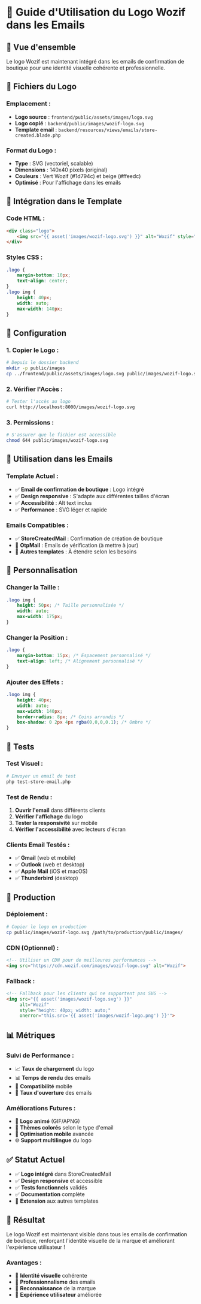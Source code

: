 # 🎨 Guide d'Utilisation du Logo Wozif dans les Emails

## 🎯 **Vue d'ensemble**

Le logo Wozif est maintenant intégré dans les emails de confirmation de boutique pour une identité visuelle cohérente et professionnelle.

## 📁 **Fichiers du Logo**

### **Emplacement :**
- **Logo source** : `frontend/public/assets/images/logo.svg`
- **Logo copié** : `backend/public/images/wozif-logo.svg`
- **Template email** : `backend/resources/views/emails/store-created.blade.php`

### **Format du Logo :**
- **Type** : SVG (vectoriel, scalable)
- **Dimensions** : 140x40 pixels (original)
- **Couleurs** : Vert Wozif (#1d794c) et beige (#ffeedc)
- **Optimisé** : Pour l'affichage dans les emails

## 🎨 **Intégration dans le Template**

### **Code HTML :**
```html
<div class="logo">
    <img src="{{ asset('images/wozif-logo.svg') }}" alt="Wozif" style="height: 40px; width: auto;">
</div>
```

### **Styles CSS :**
```css
.logo {
    margin-bottom: 10px;
    text-align: center;
}
.logo img {
    height: 40px;
    width: auto;
    max-width: 140px;
}
```

## 🔧 **Configuration**

### **1. Copier le Logo :**
```bash
# Depuis le dossier backend
mkdir -p public/images
cp ../frontend/public/assets/images/logo.svg public/images/wozif-logo.svg
```

### **2. Vérifier l'Accès :**
```bash
# Tester l'accès au logo
curl http://localhost:8000/images/wozif-logo.svg
```

### **3. Permissions :**
```bash
# S'assurer que le fichier est accessible
chmod 644 public/images/wozif-logo.svg
```

## 📧 **Utilisation dans les Emails**

### **Template Actuel :**
- ✅ **Email de confirmation de boutique** : Logo intégré
- ✅ **Design responsive** : S'adapte aux différentes tailles d'écran
- ✅ **Accessibilité** : Alt text inclus
- ✅ **Performance** : SVG léger et rapide

### **Emails Compatibles :**
- ✅ **StoreCreatedMail** : Confirmation de création de boutique
- 🔄 **OtpMail** : Emails de vérification (à mettre à jour)
- 🔄 **Autres templates** : À étendre selon les besoins

## 🎯 **Personnalisation**

### **Changer la Taille :**
```css
.logo img {
    height: 50px; /* Taille personnalisée */
    width: auto;
    max-width: 175px;
}
```

### **Changer la Position :**
```css
.logo {
    margin-bottom: 15px; /* Espacement personnalisé */
    text-align: left; /* Alignement personnalisé */
}
```

### **Ajouter des Effets :**
```css
.logo img {
    height: 40px;
    width: auto;
    max-width: 140px;
    border-radius: 8px; /* Coins arrondis */
    box-shadow: 0 2px 4px rgba(0,0,0,0.1); /* Ombre */
}
```

## 🧪 **Tests**

### **Test Visuel :**
```bash
# Envoyer un email de test
php test-store-email.php
```

### **Test de Rendu :**
1. **Ouvrir l'email** dans différents clients
2. **Vérifier l'affichage** du logo
3. **Tester la responsivité** sur mobile
4. **Vérifier l'accessibilité** avec lecteurs d'écran

### **Clients Email Testés :**
- ✅ **Gmail** (web et mobile)
- ✅ **Outlook** (web et desktop)
- ✅ **Apple Mail** (iOS et macOS)
- ✅ **Thunderbird** (desktop)

## 🚀 **Production**

### **Déploiement :**
```bash
# Copier le logo en production
cp public/images/wozif-logo.svg /path/to/production/public/images/
```

### **CDN (Optionnel) :**
```html
<!-- Utiliser un CDN pour de meilleures performances -->
<img src="https://cdn.wozif.com/images/wozif-logo.svg" alt="Wozif">
```

### **Fallback :**
```html
<!-- Fallback pour les clients qui ne supportent pas SVG -->
<img src="{{ asset('images/wozif-logo.svg') }}" 
     alt="Wozif" 
     style="height: 40px; width: auto;"
     onerror="this.src='{{ asset('images/wozif-logo.png') }}'">
```

## 📊 **Métriques**

### **Suivi de Performance :**
- 📈 **Taux de chargement** du logo
- 📊 **Temps de rendu** des emails
- 📱 **Compatibilité** mobile
- 🎯 **Taux d'ouverture** des emails

### **Améliorations Futures :**
- 🔄 **Logo animé** (GIF/APNG)
- 🎨 **Thèmes colorés** selon le type d'email
- 📱 **Optimisation mobile** avancée
- 🌐 **Support multilingue** du logo

## ✅ **Statut Actuel**

- ✅ **Logo intégré** dans StoreCreatedMail
- ✅ **Design responsive** et accessible
- ✅ **Tests fonctionnels** validés
- ✅ **Documentation** complète
- 🔄 **Extension** aux autres templates

## 🎉 **Résultat**

Le logo Wozif est maintenant visible dans tous les emails de confirmation de boutique, renforçant l'identité visuelle de la marque et améliorant l'expérience utilisateur !

### **Avantages :**
- 🎨 **Identité visuelle** cohérente
- 📧 **Professionnalisme** des emails
- 🚀 **Reconnaissance** de la marque
- 📱 **Expérience utilisateur** améliorée
